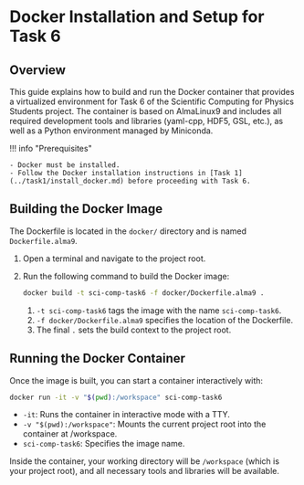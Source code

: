 # Docker Installation and Setup for Task 6

## Overview

This guide explains how to build and run the Docker container that provides a virtualized environment for Task 6 of the Scientific Computing for Physics Students project. The container is based on AlmaLinux9 and includes all required development tools and libraries (yaml-cpp, HDF5, GSL, etc.), as well as a Python environment managed by Miniconda.

!!! info "Prerequisites"

    - Docker must be installed.
    - Follow the Docker installation instructions in [Task 1](../task1/install_docker.md) before proceeding with Task 6.

## Building the Docker Image

The Dockerfile is located in the `docker/` directory and is named `Dockerfile.alma9`.

1. Open a terminal and navigate to the project root.
2. Run the following command to build the Docker image:

    ```bash
    docker build -t sci-comp-task6 -f docker/Dockerfile.alma9 .
    ```

      1. `-t sci-comp-task6` tags the image with the name `sci-comp-task6`.
      2. `-f docker/Dockerfile.alma9` specifies the location of the Dockerfile.
      3. The final `.` sets the build context to the project root.

## Running the Docker Container

Once the image is built, you can start a container interactively with:

```bash
docker run -it -v "$(pwd):/workspace" sci-comp-task6
```

- `-it`: Runs the container in interactive mode with a TTY.
- `-v "$(pwd):/workspace"`: Mounts the current project root into the container at /workspace.
- `sci-comp-task6`: Specifies the image name.

Inside the container, your working directory will be `/workspace` (which is your project root), and all necessary tools and libraries will be available.
